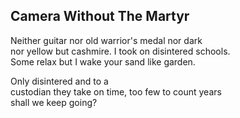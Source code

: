 Camera Without The Martyr
-------------------------
Neither guitar nor old warrior's medal nor dark  
nor yellow but cashmire. I took on disintered schools.  
Some relax but I wake your sand like garden.  
  
Only disintered and to a  
custodian they take on time, too few to count years  
shall we keep going?  
